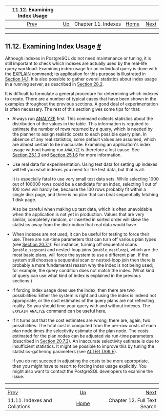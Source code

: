 <!--?xml version="1.0" encoding="UTF-8" standalone="no"?-->

|                   11.12. Examining Index Usage                   |                                          |                     |                                                       |                                                         |
| :--------------------------------------------------------------: | :--------------------------------------- | :-----------------: | ----------------------------------------------------: | ------------------------------------------------------: |
| [Prev](indexes-collations.html "11.11. Indexes and Collations")  | [Up](indexes.html "Chapter 11. Indexes") | Chapter 11. Indexes | [Home](index.html "PostgreSQL 17devel Documentation") |  [Next](textsearch.html "Chapter 12. Full Text Search") |

***

## 11.12. Examining Index Usage [#](#INDEXES-EXAMINE)

[]()

Although indexes in PostgreSQL do not need maintenance or tuning, it is still important to check which indexes are actually used by the real-life query workload. Examining index usage for an individual query is done with the [EXPLAIN](sql-explain.html "EXPLAIN") command; its application for this purpose is illustrated in [Section 14.1](using-explain.html "14.1. Using EXPLAIN"). It is also possible to gather overall statistics about index usage in a running server, as described in [Section 28.2](monitoring-stats.html "28.2. The Cumulative Statistics System").

It is difficult to formulate a general procedure for determining which indexes to create. There are a number of typical cases that have been shown in the examples throughout the previous sections. A good deal of experimentation is often necessary. The rest of this section gives some tips for that:

*   Always run [ANALYZE](sql-analyze.html "ANALYZE") first. This command collects statistics about the distribution of the values in the table. This information is required to estimate the number of rows returned by a query, which is needed by the planner to assign realistic costs to each possible query plan. In absence of any real statistics, some default values are assumed, which are almost certain to be inaccurate. Examining an application's index usage without having run `ANALYZE` is therefore a lost cause. See [Section 25.1.3](routine-vacuuming.html#VACUUM-FOR-STATISTICS "25.1.3. Updating Planner Statistics") and [Section 25.1.6](routine-vacuuming.html#AUTOVACUUM "25.1.6. The Autovacuum Daemon") for more information.

*   Use real data for experimentation. Using test data for setting up indexes will tell you what indexes you need for the test data, but that is all.

    It is especially fatal to use very small test data sets. While selecting 1000 out of 100000 rows could be a candidate for an index, selecting 1 out of 100 rows will hardly be, because the 100 rows probably fit within a single disk page, and there is no plan that can beat sequentially fetching 1 disk page.

    Also be careful when making up test data, which is often unavoidable when the application is not yet in production. Values that are very similar, completely random, or inserted in sorted order will skew the statistics away from the distribution that real data would have.

*   When indexes are not used, it can be useful for testing to force their use. There are run-time parameters that can turn off various plan types (see [Section 20.7.1](runtime-config-query.html#RUNTIME-CONFIG-QUERY-ENABLE "20.7.1. Planner Method Configuration")). For instance, turning off sequential scans (`enable_seqscan`) and nested-loop joins (`enable_nestloop`), which are the most basic plans, will force the system to use a different plan. If the system still chooses a sequential scan or nested-loop join then there is probably a more fundamental reason why the index is not being used; for example, the query condition does not match the index. (What kind of query can use what kind of index is explained in the previous sections.)

*   If forcing index usage does use the index, then there are two possibilities: Either the system is right and using the index is indeed not appropriate, or the cost estimates of the query plans are not reflecting reality. So you should time your query with and without indexes. The `EXPLAIN ANALYZE` command can be useful here.

*   If it turns out that the cost estimates are wrong, there are, again, two possibilities. The total cost is computed from the per-row costs of each plan node times the selectivity estimate of the plan node. The costs estimated for the plan nodes can be adjusted via run-time parameters (described in [Section 20.7.2](runtime-config-query.html#RUNTIME-CONFIG-QUERY-CONSTANTS "20.7.2. Planner Cost Constants")). An inaccurate selectivity estimate is due to insufficient statistics. It might be possible to improve this by tuning the statistics-gathering parameters (see [ALTER TABLE](sql-altertable.html "ALTER TABLE")).

    If you do not succeed in adjusting the costs to be more appropriate, then you might have to resort to forcing index usage explicitly. You might also want to contact the PostgreSQL developers to examine the issue.

***

|                                                                  |                                                       |                                                         |
| :--------------------------------------------------------------- | :---------------------------------------------------: | ------------------------------------------------------: |
| [Prev](indexes-collations.html "11.11. Indexes and Collations")  |        [Up](indexes.html "Chapter 11. Indexes")       |  [Next](textsearch.html "Chapter 12. Full Text Search") |
| 11.11. Indexes and Collations                                    | [Home](index.html "PostgreSQL 17devel Documentation") |                            Chapter 12. Full Text Search |
